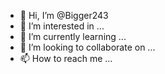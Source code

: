- 👋 Hi, I’m @Bigger243
- 👀 I’m interested in ...
- 🌱 I’m currently learning ...
- 💞️ I’m looking to collaborate on ...
- 📫 How to reach me ...

<!---
Bigger243/Bigger243 is a ✨ special ✨ repository because its `README.md` (this file) appears on your GitHub profile.
You can click the Preview link to take a look at your changes.
--->

